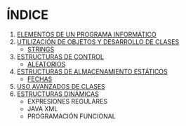 # **ÍNDICE**

   1. [ELEMENTOS DE UN PROGRAMA INFORMÁTICO](/Apuntes/Tema1.md)
   2. [UTILIZACIÓN DE OBJETOS Y DESARROLLO DE CLASES](/Apuntes/Tema2.md)
       * [STRINGS](/Apuntes/Strings.md)
   3. [ESTRUCTURAS DE CONTROL](/Apuntes/Tema3.md)
       * [ALEATORIOS](/Apuntes/Aleatorios.md)
   4. [ESTRUCTURAS DE ALMACENAMIENTO ESTÁTICOS](/Apuntes/Tema4.md)
       * [FECHAS](/Apuntes/Fechas.md)
   5. [USO AVANZADOS DE CLASES](/Apuntes/Tema5.md)
   6. [ESTRUCTURAS DINÁMICAS](/Apuntes/Tema6.md)
       * EXPRESIONES REGULARES
       * JAVA XML
       * PROGRAMACIÓN FUNCIONAL
